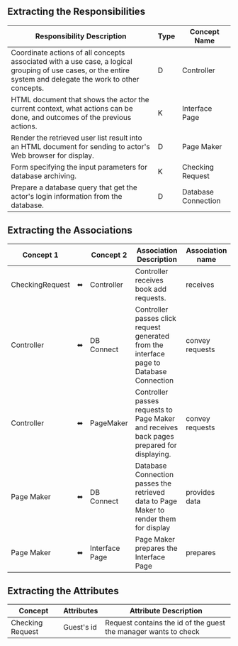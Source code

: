 ## Extracting the Responsibilities
| Responsibility Description | Type  | Concept Name                                                                                                       |
| --------- | - | -------------------------------------------------------------------------------------------------------------------- |
| Coordinate actions of all concepts associated with a use case, a logical grouping of use cases, or the entire system and delegate the work to other concepts.| D | Controller |
| HTML document that shows the actor the current context, what actions can be done, and outcomes of the previous actions.    | K | Interface Page |
| Render the retrieved user list result into an HTML document for sending to actor's Web browser for display.   | D | Page Maker|
| Form specifying the input parameters for database archiving.  | K | Checking Request |
| Prepare a database query that get the actor's login information from the database.  | D | Database Connection |

## Extracting the Associations
| Concept 1 |  | Concept 2 | Association Description  | Association name                                                                                  |
| --------- | - | -        | - | - |
| CheckingRequest | ⬌ | Controller | Controller receives book add requests. | receives |
| Controller | ⬌ | DB Connect | Controller passes  click request generated from the interface page to Database Connection | convey requests |
| Controller | ⬌ | PageMaker | Controller passes requests to Page Maker and receives back pages prepared for displaying. | convey requests |
| Page Maker | ⬌ | DB Connect | Database Connection passes the retrieved data to Page Maker to render them for display | provides data |
| Page Maker | ⬌ | Interface Page | Page Maker prepares the Interface Page | prepares |

## Extracting the Attributes
| Concept | Attributes | Attribute Description                                                                                   |
| --------- | - |  - |
| Checking Request | Guest's id |  Request contains the id of the guest the manager wants to check |
